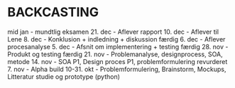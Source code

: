 # BACKCASTING
mid jan - mundtlig eksamen
21. dec - Aflever rapport
10. dec - Aflever til Lene
8.  dec - Konklusion + indledning + diskussion færdig
6.  dec - Aflever procesanalyse
5.  dec - Afsnit om implementering + testing færdig
28. nov - Produkt og testing færdig
21. nov - Problemanalyse, designprocess, SOA, metode
14. nov - SOA P1, Design proces P1, problemformulering revurderet
7.  nov - Alpha build
10-31. okt - Problemformulering, Brainstorm, Mockups, Litteratur studie og prototype (python)
